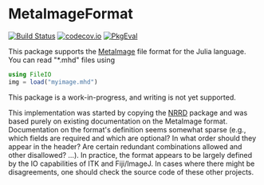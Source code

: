 # MetaImageFormat

[![Build Status](https://github.com/JuliaIO/MetaImageFormat.jl/actions/workflows/CI.yml/badge.svg)](https://github.com/JuliaIO/MetaImageFormat.jl/actions/workflows/CI.yml)
[![codecov.io](http://codecov.io/github/JuliaIO/MetaImageFormat.jl/coverage.svg?branch=master)](http://codecov.io/github/JuliaIO/MetaImageFormat.jl?branch=master)
[![PkgEval][pkgeval-img]][pkgeval-url]


This package supports the
[MetaImage](https://itk.org/Wiki/ITK/MetaIO/Documentation#Reference:_Tags_of_MetaImage)
file format for the Julia language.  You can read "*.mhd" files using

```julia
using FileIO
img = load("myimage.mhd")
```

This package is a work-in-progress, and writing is not yet supported.

This implementation was started by copying the
[NRRD](https://github.com/JuliaIO/NRRD.jl) package and was based
purely on existing documentation on the MetaImage format.
Documentation on the format's definition seems somewhat sparse (e.g.,
which fields are required and which are optional? In what order should
they appear in the header? Are certain redundant combinations allowed
and other disallowed? ...).  In practice, the format appears to be
largely defined by the IO capabilities of ITK and Fiji/ImageJ. In
cases where there might be disagreements, one should check the source
code of these other projects.

[pkgeval-img]: https://juliaci.github.io/NanosoldierReports/pkgeval_badges/E/Example.svg
[pkgeval-url]: https://juliaci.github.io/NanosoldierReports/pkgeval_badges/report.html
